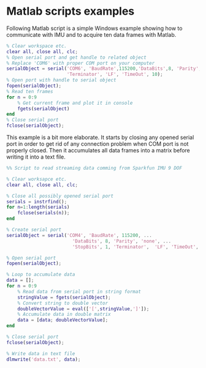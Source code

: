 # Matlab scripts examples

Following Matlab script is a simple Windows example showing how to communicate with IMU and to acquire ten data frames with Matlab.

```matlab 
% Clear workspace etc.
clear all, close all, clc;
% Open serial port and get handle to related object
% Replace 'COM6' with proper COM port on your computer
serialObject = serial('COM6', 'BaudRate',115200,'DataBits',8, 'Parity', 'none', 'StopBits', 1,...
                      'Terminator', 'LF', 'TimeOut', 10);
% Open port with handle to serial object
fopen(serialObject);
% Read ten frames
for n = 0:9
    % Get current frame and plot it in console
    fgets(serialObject)    
end
% Close serial port
fclose(serialObject);
```

This example is a bit more elaborate. It starts by closing any opened serial port in order to get rid of any connection problem when COM port is not properly closed. Then it accumulates all data frames into a matrix before writing it into a text file.

```matlab
%% Script to read streaming data comming from Sparkfun IMU 9 DOF

% Clear worksapce etc.
clear all, close all, clc;

% Close all possibly opened serial port
serials = instrfind();
for n=1:length(serials)
    fclose(serials(n));
end

% Create serial port
serialObject = serial('COM4', 'BaudRate', 115200, ...
                        'DataBits', 8, 'Parity', 'none', ...
                        'StopBits', 1, 'Terminator',  'LF', 'TimeOut', 10);

% Open serial port
fopen(serialObject);

% Loop to accumulate data
data = [];
for n = 0:9
    % Read data from serial port in string format
    stringValue = fgets(serialObject);
    % Convert string to double vector
    doubleVectorValue = eval(['[',stringValue,']']);
    % Accumulate data in double matrix
    data = [data; doubleVectorValue];
end

% Close serial port
fclose(serialObject);

% Write data in text file
dlmwrite('data.txt', data);
```
